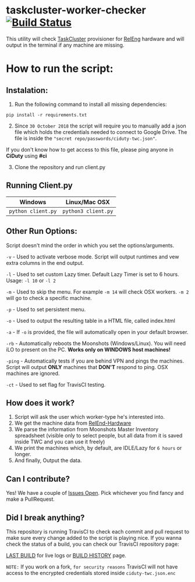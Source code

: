 # taskcluster-worker-checker [![Build Status](https://travis-ci.com/Akhliskun/taskcluster-worker-checker.svg?branch=master)](https://travis-ci.com/Akhliskun/taskcluster-worker-checker)

This utility will check [TaskCluster](https://github.com/taskcluster) provisioner for [RelEng](https://github.com/mozilla-releng) hardware and will output in the terminal if any machine are missing.

# How to run the script:
## Instalation:
1) Run the following command to install all missing dependencies:

`pip install -r requirements.txt`

2) Since `30 October 2018` the script will require you to manually add a json file which holds the credentials needed to connect to Google Drive.
The file is inside the `"secret repo/passwords/ciduty-twc.json"`.

If you don't know how to get access to this file, please ping anyone in **CiDuty** using **#ci**

3) Clone the repository and run client.py

## Running Client.py
| Windows                         | Linux/Mac OSX                  |   
| --------------------------------|--------------------------------|
|           `python client.py`    | `python3 client.py`            |


## Other Run Options:
Script doesn't mind the order in which you set the options/arguments.

`-v`  - Used to activate verbose mode. Script will output runtimes and vew extra columns in the end output.

`-l`  - Used to set custom Lazy timer. Default Lazy Timer is set to 6 hours. Usage: `-l 10` or `-l 2`

`-m`  - Used to skip the menu. For example `-m 14` will check OSX workers. `-m 2` will go to check a specific machine.

`-p`  - Used to set persistent menu.

`-o`  - Used to output the resulting table in a HTML file, called index.html

`-a`  - If `-o` is provided, the file will automatically open in your default browser.

`-rb` - Automatically reboots the Moonshots (Windows/Linux). You will need iLO to present on the PC. __**Works only on WINDOWS host machines!**__

`-ping` - Automatically tests if you are behind VPN and pings the machines. Script will output **ONLY** machines that **DON'T** respond to ping. OSX machines are ignored.

`-ct` - Used to set flag for TravisCI testing.



## How does it work?
1) Script will ask the user which worker-type he's interested into.
2) We get the machine data from [RelEnd-Hardware](https://releng-hardware.herokuapp.com/machines)
3) We parse the information from Moonshots Master Inventory spreadsheet (visible only to select people, but all data from it is saved inside TWC and you can use it freely)
4) We print the machines which, by default, are IDLE/Lazy for `6 hours` or longer.
5) And finally, Output the data.

## Can I contribute?
Yes! We have a couple of [Issues Open](https://github.com/Akhliskun/taskcluster-worker-checker/issues).
Pick whichever you find fancy and make a PullRequest.

## Did I break anything?
This repository is running TravisCI to check each commit and pull request to make sure every change added to the script is playing nice. If you wanna check the status of a build, you can check our TravisCI repository page:

[LAST BUILD](https://travis-ci.com/Akhliskun/taskcluster-worker-checker) for live logs or [BUILD HISTORY](https://travis-ci.com/Akhliskun/taskcluster-worker-checker/builds) page.

`NOTE:` If you work on a fork, `for security reasons` TravisCI will not have access to the encrypted credentials stored inside `ciduty-twc.json.enc`
